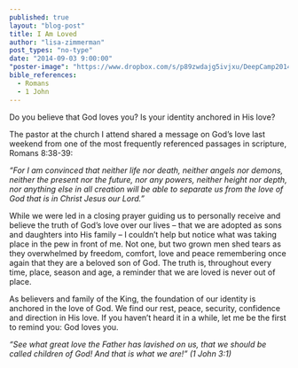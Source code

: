 ```yaml
---
published: true
layout: "blog-post"
title: I Am Loved
author: "lisa-zimmerman"
post_types: "no-type"
date: "2014-09-03 9:00:00"
"poster-image": "https://www.dropbox.com/s/p89zwdajg5ivjxu/DeepCamp2014_224.jpg?dl=0"
bible_references: 
  - Romans
  - 1 John
---
```


Do you believe that God loves you?  Is your identity anchored in His love?

The pastor at the church I attend shared a message on God’s love last weekend from one of the most frequently referenced passages in scripture, Romans 8:38-39: 

*“For I am convinced that neither life nor death, neither angels nor demons, neither the present nor the future, nor any powers, neither height nor depth, nor anything else in all creation will be able to separate us from the love of God that is in Christ Jesus our Lord.”* 

While we were led in a closing prayer guiding us to personally receive and believe the truth of God’s love over our lives – that we are adopted as sons and daughters into His family – I couldn’t help but notice what was taking place in the pew in front of me.  Not one, but two grown men shed tears as they overwhelmed by freedom, comfort, love and peace remembering once again that they are a beloved son of God.  The truth is, throughout every time, place, season and age, a reminder that we are loved is never out of place.

As believers and family of the King, the foundation of our identity is anchored in the love of God.  We find our rest, peace, security, confidence and direction in His love.  If you haven’t heard it in a while, let me be the first to remind you: God loves you.  

*“See what great love the Father has lavished on us, that we should be called children of God!  And that is what we are!” (1 John 3:1)*
